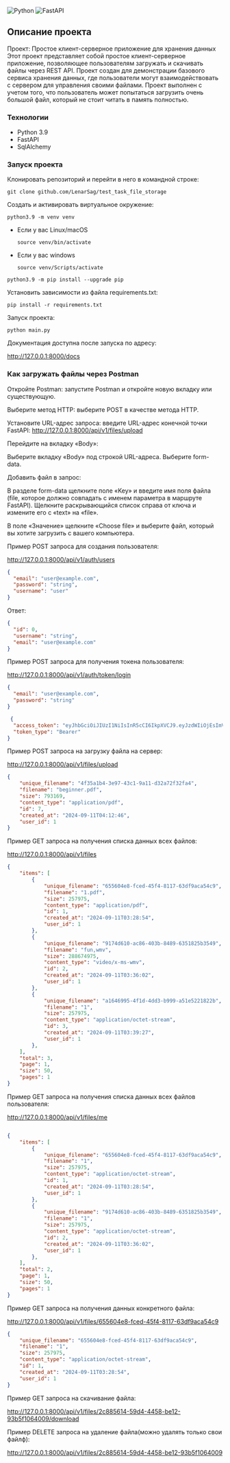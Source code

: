 ![Python](https://img.shields.io/badge/python-3670A0?style=for-the-badge&logo=python&logoColor=ffdd54)  ![FastAPI](https://img.shields.io/badge/FastAPI-005571?style=for-the-badge&logo=fastapi&logoColor=white)

## Описание проекта

Проект: Простое клиент-серверное приложение для хранения данных
Этот проект представляет собой простое клиент-серверное приложение, позволяющее пользователям загружать и скачивать файлы через REST API. Проект создан для демонстрации базового сервиса хранения данных, где пользователи могут взаимодействовать с сервером для управления своими файлами. Проект выполнен с учетом того, что пользователь может попытаться загрузить очень большой файл, который не стоит читать в память полностью.


### Технологии

- Python 3.9
- FastAPI
- SqlAlchemy


### Запуск проекта

Клонировать репозиторий и перейти в него в командной строке: 
```
git clone github.com/LenarSag/test_task_file_storage
```
Cоздать и активировать виртуальное окружение: 
```
python3.9 -m venv venv 
```
* Если у вас Linux/macOS 

    ```
    source venv/bin/activate
    ```
* Если у вас windows 
 
    ```
    source venv/Scripts/activate
    ```
```
python3.9 -m pip install --upgrade pip
```
Установить зависимости из файла requirements.txt:
```
pip install -r requirements.txt
```

Запуск проекта:
```
python main.py
```

Документация доступна после запуска по адресу:

http://127.0.0.1:8000/docs

### Как загружать файлы через Postman

Откройте Postman: запустите Postman и откройте новую вкладку или существующую.

Выберите метод HTTP: выберите POST в качестве метода HTTP.

Установите URL-адрес запроса: введите URL-адрес конечной точки FastAPI: http://127.0.0.1:8000/api/v1/files/upload

Перейдите на вкладку «Body»:

Выберите вкладку «Body» под строкой URL-адреса.
Выберите form-data.

Добавить файл в запрос:

В разделе form-data щелкните поле «Key» и введите имя поля файла (file, которое должно совпадать с именем параметра в маршруте FastAPI).
Щелкните раскрывающийся список справа от ключа и измените его с «text» на «file».

В поле «Значение» щелкните «Choose file» и выберите файл, который вы хотите загрузить с вашего компьютера.

Пример POST запроса для создания пользователя:

http://127.0.0.1:8000/api/v1/auth/users

```json
{
  "email": "user@example.com",
  "password": "string",
  "username": "user"
}
```

Ответ:
```json
{
  "id": 0,
  "username": "string",
  "email": "user@example.com"
}
```


Пример POST запроса для получения токена пользователя:

http://127.0.0.1:8000/api/v1/auth/token/login

```json
{
  "email": "user@example.com",
  "password": "string"
}
```

```json
 {
  "access_token": "eyJhbGciOiJIUzI1NiIsInR5cCI6IkpXVCJ9.eyJzdWIiOjEsImV4cCI6MTcyNjEyMjQ5OX0.VY92az_Ppj7pmtAPqlg9V2HWyz-aBHInIXQdK-KAK40",
  "token_type": "Bearer"
}
```

Пример POST запроса на загрузку файла на сервер:

http://127.0.0.1:8000/api/v1/files/upload


```json
{
    "unique_filename": "4f35a1b4-3e97-43c1-9a11-d32a72f32fa4",
    "filename": "beginner.pdf",
    "size": 793169,
    "content_type": "application/pdf",
    "id": 7,
    "created_at": "2024-09-11T04:12:46",
    "user_id": 1
}
```

Пример GET запроса на получения списка данных всех файлов:

http://127.0.0.1:8000/api/v1/files

```json
{
    "items": [
        {
            "unique_filename": "655604e8-fced-45f4-8117-63df9aca54c9",
            "filename": "1.pdf",
            "size": 257975,
            "content_type": "application/pdf",
            "id": 1,
            "created_at": "2024-09-11T03:28:54",
            "user_id": 1
        },
        {
            "unique_filename": "9174d610-ac86-403b-8489-6351825b3549",
            "filename": "fun,wmv",
            "size": 288674975,
            "content_type": "video/x-ms-wmv",
            "id": 2,
            "created_at": "2024-09-11T03:36:02",
            "user_id": 1
        },
        {
            "unique_filename": "a1646995-4f1d-4dd3-b999-a51e5221822b",
            "filename": "1",
            "size": 257975,
            "content_type": "application/octet-stream",
            "id": 3,
            "created_at": "2024-09-11T03:39:27",
            "user_id": 1
        },
    ],
    "total": 3,
    "page": 1,
    "size": 50,
    "pages": 1
}
```


Пример GET запроса на получения списка данных всех файлов пользователя:

http://127.0.0.1:8000/api/v1/files/me

```json

{
    "items": [
        {
            "unique_filename": "655604e8-fced-45f4-8117-63df9aca54c9",
            "filename": "1",
            "size": 257975,
            "content_type": "application/octet-stream",
            "id": 1,
            "created_at": "2024-09-11T03:28:54",
            "user_id": 1
        },
        {
            "unique_filename": "9174d610-ac86-403b-8489-6351825b3549",
            "filename": "1",
            "size": 257975,
            "content_type": "application/octet-stream",
            "id": 2,
            "created_at": "2024-09-11T03:36:02",
            "user_id": 1
        },
    ],
    "total": 2,
    "page": 1,
    "size": 50,
    "pages": 1
}
```

Пример GET запроса на получения данных конкретного файла:

http://127.0.0.1:8000/api/v1/files/655604e8-fced-45f4-8117-63df9aca54c9

```json
{
    "unique_filename": "655604e8-fced-45f4-8117-63df9aca54c9",
    "filename": "1",
    "size": 257975,
    "content_type": "application/octet-stream",
    "id": 1,
    "created_at": "2024-09-11T03:28:54",
    "user_id": 1
}
```

Пример GET запроса на скачивание файла:

http://127.0.0.1:8000/api/v1/files/2c885614-59d4-4458-be12-93b5f1064009/download


Пример DELETE запроса на удаление файла(можно удалять только свои файлф):

http://127.0.0.1:8000/api/v1/files/2c885614-59d4-4458-be12-93b5f1064009